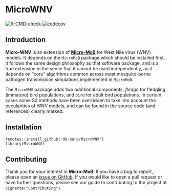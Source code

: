 # MicroWNV

<!-- badges: start -->
[![R-CMD-check](https://github.com/dd-harp/MicroWNV/workflows/R-CMD-check/badge.svg)](https://github.com/dd-harp/MicroWNV/actions)
[![codecov](https://codecov.io/gh/dd-harp/MicroWNV/branch/main/graph/badge.svg?token=3IPFQEBJ5P)](https://codecov.io/gh/dd-harp/MicroWNV)
<!-- badges: end -->

## Introduction

**Micro-WNV** is an extension of [**Micro-MoB**](https://github.com/dd-harp/MicroMoB) for West Nile virus (WNV)
models. It depends on the `MicroMoB` package which should be installed first.
It follows the same design philosophy as that software package, and is a true extension
in the sense that it cannot be used independently, as it depends on "core" algorithms
common across most mosquito-borne pathogen transmission simulations implemented in `MicroMoB`.

The `MicroWNV` package adds two additional components, _fledge_ for fledgling (immature)
bird populations, and `bird` for adult bird populations. In certain cases some S3 methods
have been overridden to take into account the pecularities of WNV models, and can be
found in the source code (and references) clearly marked.

## Installation

```
remotes::install_github('dd-harp/MicroWNV')
library(MicroWNV)
```

## Contributing

Thank you for your interest in **Micro-MoB**! If you have a bug to report, please
open an [issue on GitHub](https://github.com/dd-harp/MicroMoB/issues). If you would like
to open a pull request or have further questions, please see our guide to
contributing to the project at `vignette("Contributing")`.
